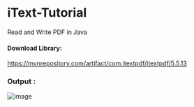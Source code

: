 # iText-Tutorial
Read and Write PDF in Java

#### Download Library:
https://mvnrepository.com/artifact/com.itextpdf/itextpdf/5.5.13

### Output :

![image](https://user-images.githubusercontent.com/35020560/56061327-bbd7e580-5d86-11e9-9d55-e623b0b90d39.png)
